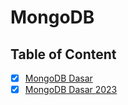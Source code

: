 # MongoDB

## Table of Content

- [x] [MongoDB Dasar](MongoDB%20Dasar)
- [x] [MongoDB Dasar 2023](MongoDB%20Dasar%202023)
